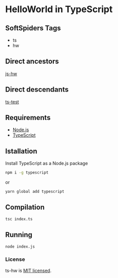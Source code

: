 # HelloWorld in TypeScript

## SoftSpiders Tags

* ts
* hw

## Direct ancestors

[js-hw](https://github.com/softspider/js-hw)

## Direct descendants

[ts-test](https://github.com/softspider/ts-test)

## Requirements

* [Node.js](https://nodejs.org/en/download/package-manager/)
* [TypeScript](https://www.typescriptlang.org/)

## Istallation

Install TypeScript as a Node.js package

```sh
npm i -g typescript
```
or

```sh
yarn global add typescript
```

## Compilation

```sh
tsc index.ts
```

## Running

```sh
node index.js
```

### License

ts-hw is [MIT licensed](./LICENSE).
